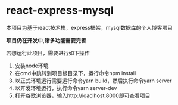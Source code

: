 # react-express-mysql

本项目为基于react技术栈，express框架，mysql数据库的个人博客项目

**项目仍在开发中,诸多功能需要完善**

若想运行此项目，需要进行如下操作
1. 安装node环境
2. 在cmd中跳转到项目根目录下，运行命令npm install
3. 以正式环境运行需要运行命令yarn build，然后执行命令yarn server
4. 以开发环境运行，执行命令yarn server-dev
5. 打开谷歌浏览器，输入http://loaclhost:8000即可查看项目